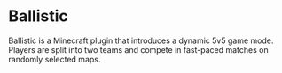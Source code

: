 # Ballistic
Ballistic is a Minecraft plugin that introduces a dynamic 5v5 game mode. Players are split into two teams and compete in fast-paced matches on randomly selected maps.
